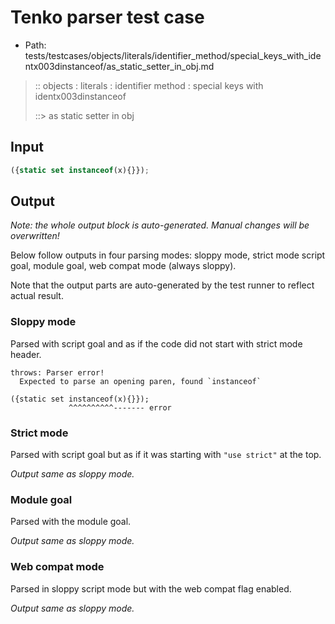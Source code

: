 # Tenko parser test case

- Path: tests/testcases/objects/literals/identifier_method/special_keys_with_identx003dinstanceof/as_static_setter_in_obj.md

> :: objects : literals : identifier method : special keys with identx003dinstanceof
>
> ::> as static setter in obj

## Input

`````js
({static set instanceof(x){}});
`````

## Output

_Note: the whole output block is auto-generated. Manual changes will be overwritten!_

Below follow outputs in four parsing modes: sloppy mode, strict mode script goal, module goal, web compat mode (always sloppy).

Note that the output parts are auto-generated by the test runner to reflect actual result.

### Sloppy mode

Parsed with script goal and as if the code did not start with strict mode header.

`````
throws: Parser error!
  Expected to parse an opening paren, found `instanceof`

({static set instanceof(x){}});
             ^^^^^^^^^^------- error
`````

### Strict mode

Parsed with script goal but as if it was starting with `"use strict"` at the top.

_Output same as sloppy mode._

### Module goal

Parsed with the module goal.

_Output same as sloppy mode._

### Web compat mode

Parsed in sloppy script mode but with the web compat flag enabled.

_Output same as sloppy mode._
